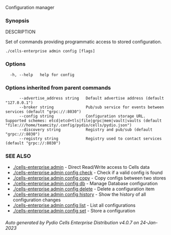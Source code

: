 Configuration manager

### Synopsis


DESCRIPTION

  Set of commands providing programmatic access to stored configuration.



```
./cells-enterprise admin config [flags]
```

### Options

```
  -h, --help   help for config
```

### Options inherited from parent commands

```
      --advertise_address string   Default advertise address (default "127.0.0.1")
      --broker string              Pub/sub service for events between services (default "grpc://:8030")
      --config string              Configuration storage URL. Supported schemes: etcd|etcd+tls|file|grpc|mem|vault|vaults (default "file:///home/teamcity/.config/pydio/cells/pydio.json")
      --discovery string           Registry and pub/sub (default "grpc://:8030")
      --registry string            Registry used to contact services (default "grpc://:8030")
```

### SEE ALSO

* [./cells-enterprise admin](./cells-enterprise-admin)	 - Direct Read/Write access to Cells data
* [./cells-enterprise admin config check](./cells-enterprise-admin-config-check)	 - Check if a valid config is found
* [./cells-enterprise admin config copy](./cells-enterprise-admin-config-copy)	 - Copy configs between two stores
* [./cells-enterprise admin config db](./cells-enterprise-admin-config-db)	 - Manage Database configuration
* [./cells-enterprise admin config delete](./cells-enterprise-admin-config-delete)	 - Delete a configuration item
* [./cells-enterprise admin config history](./cells-enterprise-admin-config-history)	 - Show the history of all configuration changes
* [./cells-enterprise admin config list](./cells-enterprise-admin-config-list)	 - List all configurations
* [./cells-enterprise admin config set](./cells-enterprise-admin-config-set)	 - Store a configuration

###### Auto generated by Pydio Cells Enterprise Distribution v4.0.7 on 24-Jan-2023
